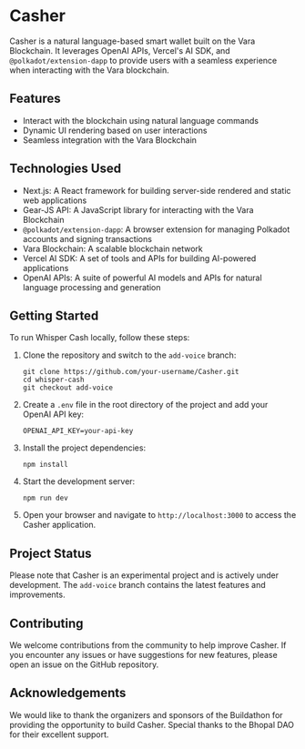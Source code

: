 # Casher

Casher is a natural language-based smart wallet built on the Vara Blockchain. It leverages OpenAI APIs, Vercel's AI SDK, and `@polkadot/extension-dapp` to provide users with a seamless experience when interacting with the Vara blockchain.

## Features

- Interact with the blockchain using natural language commands
- Dynamic UI rendering based on user interactions
- Seamless integration with the Vara Blockchain

## Technologies Used

- Next.js: A React framework for building server-side rendered and static web applications
- Gear-JS API: A JavaScript library for interacting with the Vara Blockchain
- `@polkadot/extension-dapp`: A browser extension for managing Polkadot accounts and signing transactions
- Vara Blockchain: A scalable blockchain network
- Vercel AI SDK: A set of tools and APIs for building AI-powered applications
- OpenAI APIs: A suite of powerful AI models and APIs for natural language processing and generation

## Getting Started

To run Whisper Cash locally, follow these steps:

1. Clone the repository and switch to the `add-voice` branch:
   ```
   git clone https://github.com/your-username/Casher.git
   cd whisper-cash
   git checkout add-voice
   ```

2. Create a `.env` file in the root directory of the project and add your OpenAI API key:
   ```
   OPENAI_API_KEY=your-api-key
   ```

3. Install the project dependencies:
   ```
   npm install
   ```

4. Start the development server:
   ```
   npm run dev
   ```

5. Open your browser and navigate to `http://localhost:3000` to access the Casher application.

## Project Status

Please note that Casher is an experimental project and is actively under development. The `add-voice` branch contains the latest features and improvements.

## Contributing

We welcome contributions from the community to help improve Casher. If you encounter any issues or have suggestions for new features, please open an issue on the GitHub repository.

## Acknowledgements

We would like to thank the organizers and sponsors of the Buildathon for providing the opportunity to build Casher. Special thanks to the Bhopal DAO for their excellent support.

